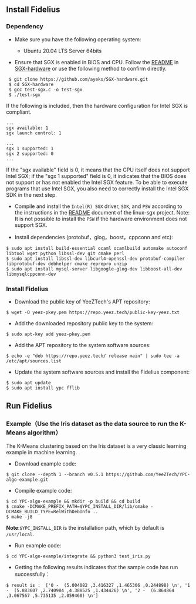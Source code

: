 Install Fidelius
------------------------
### Dependency
- Make sure you have the following operating system:
  * Ubuntu 20.04 LTS Server 64bits

- Ensure that SGX is enabled in BIOS and CPU. Follow the [README](https://github.com/ayeks/SGX-hardware/blob/master/README.md) in [SGX-hardware](https://github.com/ayeks/SGX-hardware) or use the following method to confirm directly.
```
 $ git clone https://github.com/ayeks/SGX-hardware.git
 $ cd SGX-hardware
 $ gcc test-sgx.c -o test-sgx
 $ ./test-sgx
```
If the following is included, then the hardware configuration for Intel SGX is compliant.
```
...
sgx available: 1
sgx launch control: 1

...
sgx 1 supported: 1
sgx 2 supported: 0
...
```
If the "sgx available" field is 0, it means that the CPU itself does not support Intel SGX; if the "sgx 1 supported" field is 0, it indicates that the BIOS does not support or has not enabled the Intel SGX feature. To be able to execute programs that use Intel SGX, you also need to correctly install the Intel SGX SDK in the next step.

- Compile and install the `Intel(R) SGX` driver, `SDK`, and `PSW` according to the instructions in the [README](https://github.com/intel/linux-sgx/blob/master/README.md) document of the linux-sgx project.
Note: It is not possible to install the `PSW` if the hardware environment does not support SGX.

- Install dependencies (protobuf，glog，boost，cppconn and etc):
```
$ sudo apt install build-essential ocaml ocamlbuild automake autoconf libtool wget python libssl-dev git cmake perl
$ sudo apt install libssl-dev libcurl4-openssl-dev protobuf-compiler libprotobuf-dev debhelper cmake reprepro unzip
$ sudo apt install mysql-server libgoogle-glog-dev libboost-all-dev libmysqlcppconn-dev
```

### Install Fidelius
- Download the public key of YeeZTech's APT repository:
```
$ wget -O yeez-pkey.pem https://repo.yeez.tech/public-key-yeez.txt
```

- Add the downloaded repository public key to the system:
```
$ sudo apt-key add yeez-pkey.pem
```

- Add the APT repository to the system software sources:
```
$ echo -e "deb https://repo.yeez.tech/ release main" | sudo tee -a /etc/apt/sources.list
```

- Update the system software sources and install the Fidelius component:
```
$ sudo apt update
$ sudo apt install ypc fflib
```

Run Fidelius
------------------------
### Example（Use the Iris dataset as the data source to run the K-Means algorithm）
The K-Means clustering based on the Iris dataset is a very classic learning example in machine learning.
- Download example code:
```
$ git clone --depth 1 --branch v0.5.1 https://github.com/YeeZTech/YPC-algo-example.git
```

- Compile example code:
```
$ cd YPC-algo-example && mkdir -p build && cd build
$ cmake -DCMAKE_PREFIX_PATH=$YPC_INSTALL_DIR/lib/cmake -DCMAKE_BUILD_TYPE=RelWithDebInfo ..
$ make -j8
```
**Note**:`$YPC_INSTALL_DIR` is the installation path, which by default is `/usr/local`.

- Run example code:
```
$ cd YPC-algo-example/integrate && python3 test_iris.py
```

- Getting the following results indicates that the sample code has run successfully：
```
$ result is :  ['0 -  (5.004082 ,3.416327 ,1.465306 ,0.244898) \n', '1 -  (5.883607 ,2.740984 ,4.388525 ,1.434426) \n', '2 -  (6.864864 ,3.067567 ,5.735135 ,2.059460) \n']
```

